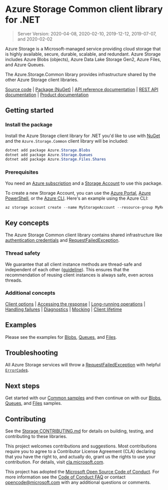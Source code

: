# Azure Storage Common client library for .NET

> Server Version: 2020-04-08, 2020-02-10, 2019-12-12, 2019-07-07, and 2020-02-02

Azure Storage is a Microsoft-managed service providing cloud storage that is
highly available, secure, durable, scalable, and redundant. Azure Storage
includes Azure Blobs (objects), Azure Data Lake Storage Gen2, Azure Files,
and Azure Queues.

The Azure.Storage.Common library provides infrastructure shared by the other
Azure Storage client libraries.

[Source code][source] | [Package (NuGet)][package] | [API reference documentation][docs] | [REST API documentation][rest_docs] | [Product documentation][product_docs]

## Getting started

### Install the package

Install the Azure Storage client library for .NET you'd like to use with
[NuGet][nuget] and the `Azure.Storage.Common` client library will be included:

```Powershell
dotnet add package Azure.Storage.Blobs
dotnet add package Azure.Storage.Queues
dotnet add package Azure.Storage.Files.Shares
```

### Prerequisites

You need an [Azure subscription][azure_sub] and a
[Storage Account][storage_account_docs] to use this package.

To create a new Storage Account, you can use the [Azure Portal][storage_account_create_portal],
[Azure PowerShell][storage_account_create_ps], or the [Azure CLI][storage_account_create_cli].
Here's an example using the Azure CLI:

```Powershell
az storage account create --name MyStorageAccount --resource-group MyResourceGroup --location westus --sku Standard_LRS
```

## Key concepts

The Azure Storage Common client library contains shared infrastructure like
[authentication credentials][auth_credentials] and [RequestFailedException][RequestFailedException].

### Thread safety
We guarantee that all client instance methods are thread-safe and independent of each other ([guideline](https://azure.github.io/azure-sdk/dotnet_introduction.html#dotnet-service-methods-thread-safety)). This ensures that the recommendation of reusing client instances is always safe, even across threads.

### Additional concepts

[Client options](https://github.com/Azure/azure-sdk-for-net/blob/main/sdk/core/Azure.Core/README.md#configuring-service-clients-using-clientoptions) |
[Accessing the response](https://github.com/Azure/azure-sdk-for-net/blob/main/sdk/core/Azure.Core/README.md#accessing-http-response-details-using-responset) |
[Long-running operations](https://github.com/Azure/azure-sdk-for-net/blob/main/sdk/core/Azure.Core/README.md#consuming-long-running-operations-using-operationt) |
[Handling failures](https://github.com/Azure/azure-sdk-for-net/blob/main/sdk/core/Azure.Core/README.md#reporting-errors-requestfailedexception) |
[Diagnostics](https://github.com/Azure/azure-sdk-for-net/blob/main/sdk/core/Azure.Core/samples/Diagnostics.md) |
[Mocking](https://github.com/Azure/azure-sdk-for-net/blob/main/sdk/core/Azure.Core/README.md#mocking) |
[Client lifetime](https://devblogs.microsoft.com/azure-sdk/lifetime-management-and-thread-safety-guarantees-of-azure-sdk-net-clients/)


## Examples

Please see the examples for [Blobs][blobs_examples], [Queues][queues_examples], and [Files][files_examples].

## Troubleshooting

All Azure Storage services will throw a [RequestFailedException][RequestFailedException]
with helpful [`ErrorCode`s][error_codes].

## Next steps

Get started with our [Common samples][samples] and then continue on with our [Blobs][blobs_samples], [Queues][queues_samples], and [Files][files_samples] samples.

## Contributing

See the [Storage CONTRIBUTING.md][storage_contrib] for details on building,
testing, and contributing to these libraries.

This project welcomes contributions and suggestions.  Most contributions require
you to agree to a Contributor License Agreement (CLA) declaring that you have
the right to, and actually do, grant us the rights to use your contribution. For
details, visit [cla.microsoft.com][cla].

This project has adopted the [Microsoft Open Source Code of Conduct][coc].
For more information see the [Code of Conduct FAQ][coc_faq]
or contact [opencode@microsoft.com][coc_contact] with any
additional questions or comments.




[source]: https://github.com/Azure/azure-sdk-for-net/tree/main/sdk/storage/Azure.Storage.Common/src
[package]: https://www.nuget.org/packages/Azure.Storage.Common/
[docs]: https://docs.microsoft.com/dotnet/api/azure.storage
[rest_docs]: https://docs.microsoft.com/rest/api/storageservices/
[product_docs]: https://docs.microsoft.com/azure/storage/
[nuget]: https://www.nuget.org/
[storage_account_docs]: https://docs.microsoft.com/azure/storage/common/storage-account-overview
[storage_account_create_ps]: https://docs.microsoft.com/azure/storage/common/storage-quickstart-create-account?tabs=azure-powershell
[storage_account_create_cli]: https://docs.microsoft.com/azure/storage/common/storage-quickstart-create-account?tabs=azure-cli
[storage_account_create_portal]: https://docs.microsoft.com/azure/storage/common/storage-quickstart-create-account?tabs=azure-portal
[azure_cli]: https://docs.microsoft.com/cli/azure
[azure_sub]: https://azure.microsoft.com/free/dotnet/
[auth_credentials]: https://github.com/Azure/azure-sdk-for-net/blob/main/sdk/storage/Azure.Storage.Common/src/StorageSharedKeyCredential.cs
[blobs_examples]: https://github.com/Azure/azure-sdk-for-net/tree/main/sdk/storage/Azure.Storage.Blobs/README.md#Examples
[files_examples]: https://github.com/Azure/azure-sdk-for-net/tree/main/sdk/storage/Azure.Storage.Files.Shares/README.md#Examples
[queues_examples]: https://github.com/Azure/azure-sdk-for-net/tree/main/sdk/storage/Azure.Storage.Queues/README.md#Examples
[RequestFailedException]: https://github.com/Azure/azure-sdk-for-net/tree/main/sdk/core/Azure.Core/src/RequestFailedException.cs
[error_codes]: https://docs.microsoft.com/rest/api/storageservices/common-rest-api-error-codes
[samples]: https://github.com/Azure/azure-sdk-for-net/blob/main/sdk/storage/Azure.Storage.Common/samples/
[blobs_samples]: https://github.com/Azure/azure-sdk-for-net/tree/main/sdk/storage/Azure.Storage.Blobs/README.md#next-steps
[files_samples]: https://github.com/Azure/azure-sdk-for-net/tree/main/sdk/storage/Azure.Storage.Files.Shares/README.md#next-steps
[queues_samples]: https://github.com/Azure/azure-sdk-for-net/tree/main/sdk/storage/Azure.Storage.Queues/README.md#next-steps
[storage_contrib]: https://github.com/Azure/azure-sdk-for-net/blob/main/sdk/storage/CONTRIBUTING.md
[cla]: https://cla.microsoft.com
[coc]: https://opensource.microsoft.com/codeofconduct/
[coc_faq]: https://opensource.microsoft.com/codeofconduct/faq/
[coc_contact]: mailto:opencode@microsoft.com
